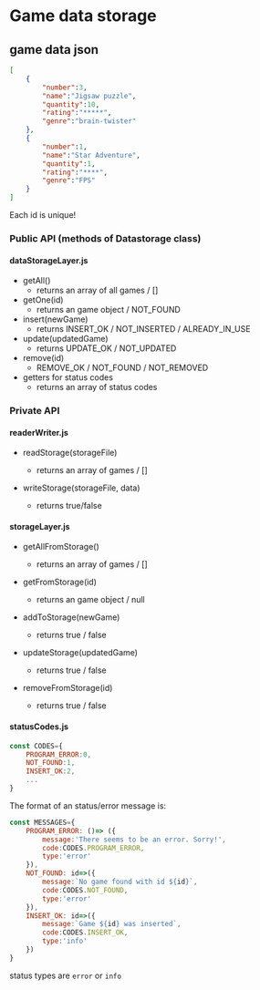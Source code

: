 # Game data storage

## game data json

```json
[
    {
        "number":3,
        "name":"Jigsaw puzzle",
        "quantity":10,
        "rating":"*****",
        "genre":"brain-twister"
    },
    {
        "number":1,
        "name":"Star Adventure",
        "quantity":1,
        "rating":"****",
        "genre":"FPS"
    }
]
```

Each id is unique!

### Public API (methods of Datastorage class)

#### dataStorageLayer.js
-   getAll()
    -   returns an array of all games / []
-   getOne(id)
    -   returns an game object / NOT_FOUND
-   insert(newGame)
    -   returns INSERT_OK / NOT_INSERTED / ALREADY_IN_USE
-   update(updatedGame)
    -   returns UPDATE_OK / NOT_UPDATED
-   remove(id)
    -   REMOVE_OK / NOT_FOUND / NOT_REMOVED
-   getters for status codes
    -   returns an array of status codes

### Private API

#### readerWriter.js

-   readStorage(storageFile)
    -   returns an array of games / []

-   writeStorage(storageFile, data)
    -   returns true/false

#### storageLayer.js
-   getAllFromStorage()
    -   returns an array of games / []

-   getFromStorage(id)
    -   returns an game object / null

-   addToStorage(newGame)
    -   returns true / false

-   updateStorage(updatedGame)
    -   returns true / false

-   removeFromStorage(id)
    -   returns true / false

#### statusCodes.js

```js
const CODES={
    PROGRAM_ERROR:0,
    NOT_FOUND:1,
    INSERT_OK:2,
    ...
}
```

The format of an status/error message is:

```js
const MESSAGES={
    PROGRAM_ERROR: ()=> ({
        message:'There seems to be an error. Sorry!',
        code:CODES.PROGRAM_ERROR,
        type:'error'
    }),
    NOT_FOUND: id=>({
        message:`No game found with id ${id}`,
        code:CODES.NOT_FOUND,
        type:'error'
    }),
    INSERT_OK: id=>({
        message:`Game ${id} was inserted`,
        code:CODES.INSERT_OK,
        type:'info'
    })
}
```
status types are `error` or `info`
